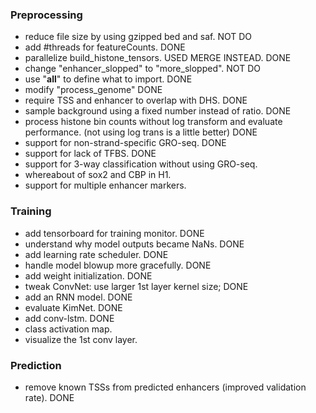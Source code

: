 ### Preprocessing
- reduce file size by using gzipped bed and saf. NOT DO
- add #threads for featureCounts. DONE
- parallelize build_histone_tensors. USED MERGE INSTEAD. DONE
- change "enhancer_slopped" to "more_slopped". NOT DO
- use "__all__" to define what to import. DONE
- modify "process_genome" DONE
- require TSS and enhancer to overlap with DHS. DONE
- sample background using a fixed number instead of ratio. DONE
- process histone bin counts without log transform and evaluate performance. (not using log trans is a little better) DONE
- support for non-strand-specific GRO-seq. DONE
- support for lack of TFBS. DONE
- support for 3-way classification without using GRO-seq.
- whereabout of sox2 and CBP in H1.
- support for multiple enhancer markers.

### Training
- add tensorboard for training monitor. DONE
- understand why model outputs became NaNs. DONE
- add learning rate scheduler. DONE
- handle model blowup more gracefully. DONE
- add weight initialization. DONE
- tweak ConvNet: use larger 1st layer kernel size; DONE
- add an RNN model. DONE
- evaluate KimNet. DONE
- add conv-lstm. DONE
- class activation map.
- visualize the 1st conv layer.

### Prediction
- remove known TSSs from predicted enhancers (improved validation rate). DONE



